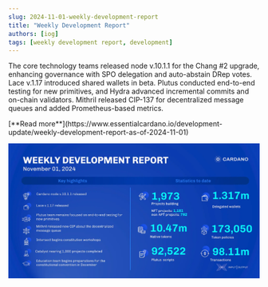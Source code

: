 ```yaml
---
slug: 2024-11-01-weekly-development-report
title: "Weekly Development Report"
authors: [iog]
tags: [weekly development report, development]
---
```


The core technology teams released node v.10.1.1 for the Chang #2 upgrade, enhancing governance with SPO delegation and auto-abstain DRep votes. Lace v.1.17 introduced shared wallets in beta. Plutus conducted end-to-end testing for new primitives, and Hydra advanced incremental commits and on-chain validators. Mithril released CIP-137 for decentralized message queues and added Prometheus-based metrics.

<div style={{ textAlign: 'right' }}>
 [**Read more**](https://www.essentialcardano.io/development-update/weekly-development-report-as-of-2024-11-01) 
</div>

 ![weekly development report](./banner.webp)


